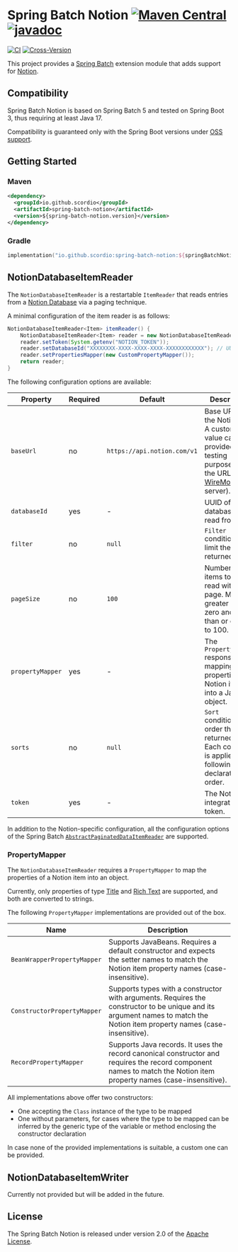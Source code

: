 # Spring Batch Notion [![Maven Central](https://img.shields.io/maven-central/v/io.github.scordio/spring-batch-notion?label=Maven%20Central)](https://mvnrepository.com/artifact/io.github.scordio/spring-batch-notion) [![javadoc](https://javadoc.io/badge2/io.github.scordio/spring-batch-notion/javadoc.svg)](https://javadoc.io/doc/io.github.scordio/spring-batch-notion)

[![CI](https://github.com/scordio/spring-batch-notion/actions/workflows/main.yml/badge.svg?branch=main)](https://github.com/scordio/spring-batch-notion/actions/workflows/main.yml?query=branch%3Amain)
[![Cross-Version](https://github.com/scordio/spring-batch-notion/actions/workflows/cross-version.yml/badge.svg?branch=main)](https://github.com/scordio/spring-batch-notion/actions/workflows/cross-version.yml?query=branch%3Amain)

This project provides a [Spring Batch][] extension module that adds support for [Notion][].

## Compatibility

Spring Batch Notion is based on Spring Batch 5 and tested on Spring Boot 3, thus requiring at least Java 17.

Compatibility is guaranteed only with the Spring Boot versions under [OSS support](https://spring.io/projects/spring-boot/#support). 

## Getting Started

### Maven

```xml
<dependency>
  <groupId>io.github.scordio</groupId>
  <artifactId>spring-batch-notion</artifactId>
  <version>${spring-batch-notion.version}</version>
</dependency>
```

### Gradle

```kotlin
implementation("io.github.scordio:spring-batch-notion:${springBatchNotionVersion}")
```

## NotionDatabaseItemReader

The `NotionDatabaseItemReader` is a restartable `ItemReader` that reads entries from a [Notion Database] via a paging technique.

A minimal configuration of the item reader is as follows:

```java
NotionDatabaseItemReader<Item> itemReader() {
    NotionDatabaseItemReader<Item> reader = new NotionDatabaseItemReader<>();
    reader.setToken(System.getenv("NOTION_TOKEN"));
    reader.setDatabaseId("XXXXXXXX-XXXX-XXXX-XXXX-XXXXXXXXXXXX"); // UUID
    reader.setPropertiesMapper(new CustomPropertyMapper());
    return reader;
}
```

The following configuration options are available:

| Property         | Required | Default                     | Description                                                                                                               |
|------------------|----------|-----------------------------|---------------------------------------------------------------------------------------------------------------------------|
| `baseUrl`        | no       | `https://api.notion.com/v1` | Base URL of the Notion API. A custom value can be provided for testing purposes (e.g., the URL of a [WireMock][] server). |
| `databaseId`     | yes      | -                           | UUID of the database to read from.                                                                                        |
| `filter`         | no       | `null`                      | `Filter` condition to limit the returned items.                                                                           |
| `pageSize`       | no       | `100`                       | Number of items to be read with each page. Must be greater than zero and less than or equal to 100.                       |
| `propertyMapper` | yes      | -                           | The `PropertyMapper` responsible for mapping properties of a Notion item into a Java object.                              |
| `sorts`          | no       | `null`                      | `Sort` conditions to order the returned items. Each condition is applied following the declaration order.                 |
| `token`          | yes      | -                           | The Notion integration token.                                                                                             |

In addition to the Notion-specific configuration, all the configuration options of the Spring Batch
[`AbstractPaginatedDataItemReader`](https://docs.spring.io/spring-batch/docs/current/api/org/springframework/batch/item/data/AbstractPaginatedDataItemReader.html)
are supported.

### PropertyMapper

The `NotionDatabaseItemReader` requires a `PropertyMapper` to map the properties of a Notion item into an object.

Currently, only properties of type [Title](https://developers.notion.com/reference/property-object#title)
and [Rich Text](https://developers.notion.com/reference/property-object#rich-text) are supported,
and both are converted to strings.

The following `PropertyMapper` implementations are provided out of the box.

| Name                        | Description                                                                                                                                                                |
|-----------------------------|----------------------------------------------------------------------------------------------------------------------------------------------------------------------------|
| `BeanWrapperPropertyMapper` | Supports JavaBeans. Requires a default constructor and expects the setter names to match the Notion item property names (case-insensitive).                                |
| `ConstructorPropertyMapper` | Supports types with a constructor with arguments. Requires the constructor to be unique and its argument names to match the Notion item property names (case-insensitive). |
| `RecordPropertyMapper`      | Supports Java records. It uses the record canonical constructor and requires the record component names to match the Notion item property names (case-insensitive).        |

All implementations above offer two constructors:
* One accepting the `Class` instance of the type to be mapped
* One without parameters, for cases where the type to be mapped can be inferred by the generic type of the variable or method enclosing the constructor declaration

In case none of the provided implementations is suitable, a custom one can be provided.

## NotionDatabaseItemWriter

Currently not provided but will be added in the future.

## License

The Spring Batch Notion is released under version 2.0 of the [Apache License][].

[Apache License]: https://www.apache.org/licenses/LICENSE-2.0
[Notion]: https://notion.so/
[Notion Database]: https://www.notion.so/help/category/databases
[Spring Batch]: https://github.com/spring-projects/spring-batch
[WireMock]: https://wiremock.org/
